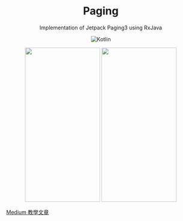 # <div align="center" >Paging</div>

<div align="center">Implementation of Jetpack Paging3 using RxJava
  
<br />

![Kotlin](https://img.shields.io/badge/Kotlin-Language-purple?logo=Kotlin)
<br />
</div>

<div align="center">
<img src="docs/paging1.gif" width="200" height="412"/>
<img src="docs/paging2.gif" width="200" height="412"/>
</div>

[Medium 教學文章](https://medium.com/@rogerchang7904/android-jetpack-paging-3-using-rxjava-910bfd937d14)
